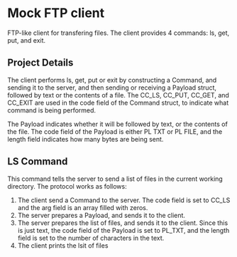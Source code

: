 # Mock FTP client

FTP-like client for transfering files. The client provides 4 commands: ls, get, put, and exit.

## Project Details

The client performs ls, get, put or exit by constructing a Command, and sending it to the server, and then
sending or receiving a Payload struct, followed by text or the contents of a file. The CC_LS, CC_PUT, CC_GET,
and CC_EXIT are used in the code field of the Command struct, to indicate what command is being performed.

The Payload indicates whether it will be followed by text, or the contents of the file. The code field of the
Payload is either PL TXT or PL FILE, and the length field indicates how many bytes are being sent.

## LS Command

This command tells the server to send a list of files in the current working directory. The protocol works as follows:

1. The client send a Command to the server. The code field is set to CC_LS and the arg field is an array filled with zeros.
2. The server prepares a Payload, and sends it to the client.
3. The server prepares the list of files, and sends it to the client. Since this is just text, the code field of the Payload is set to PL_TXT, and the length field is set to the number of characters in the text.
4. The client prints the lsit of files